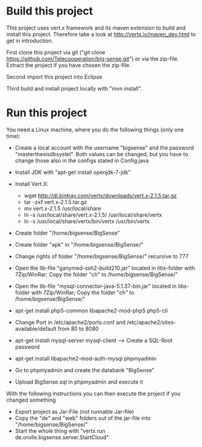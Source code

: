 # Build this project
This project uses vert.x framework and its maven extension to build and install this project. Therefore take a look at http://vertx.io/maven_dev.html to get in introduction.

First clone this project via git ("git clone https://github.com/Telecooperation/big-sense.git") or via the zip-file. Extract the project if you have chosen the zip-file.

Second import this project into Eclipse

Third build and install project locally with "mvn install".


# Run this project
You need a Linux machine, where you do the following things (only one time):
- Create a local account with the username "bigsense" and the password "masterthesisdbsystel". Both values can be changed, but you have to change those also in the configs stated in Config.java
- Install JDK with "apt-get install openjdk-7-jdk"
- Install Vert.X:
	- wget http://dl.bintray.com/vertx/downloads/vert.x-2.1.5.tar.gz
	- tar -zxf vert.x-2.1.5.tar.gz
	- mv vert.x-2.1.5 /usr/local/share
	- ln -s /usr/local/share/vert.x-2.1.5/ /usr/local/share/vertx
	- ln -s /usr/local/share/vertx/bin/vertx /usr/bin/vertx
- Create folder "/home/bigsense/BigSense"
- Create folder "apk" in "/home/bigsense/BigSense/"
- Change rights of folder "/home/bigsense/BigSense/" recursive to 777
- Open the lib-file "ganymed-ssh2-build210.jar" located in libs-folder with 7Zip/WinRar; Copy the folder "ch" to /home/bigsense/BigSense/"
- Open the lib-file "mysql-connector-java-5.1.37-bin.jar" located in libs-folder with 7Zip/WinRar; Copy the folder "ch" to /home/bigsense/BigSense/"

- apt-get install php5-common libapache2-mod-php5 php5-cli
- Change Port in /etc/apache2/ports.conf and /etc/apache2/sites-available/default from 80 to 8080
- apt-get install mysql-server mysql-client
--> Create a SQL-Root password
- apt-get install libapache2-mod-auth-mysql phpmyadmin
- Go to phpmyadmin and create the databank "BigSense"
- Upload BigSense.sql in phpmyadmin and execute it

With the following instructions you can then execute the project if you changed something
- Export project as Jar-File (not runnable Jar-file)
- Copy the "de" and "web" folders out of the jar-file into "/home/bigsense/BigSense/"
- Start the whole thing with "vertx run de.orolle.bigsense.server.StartCloud"